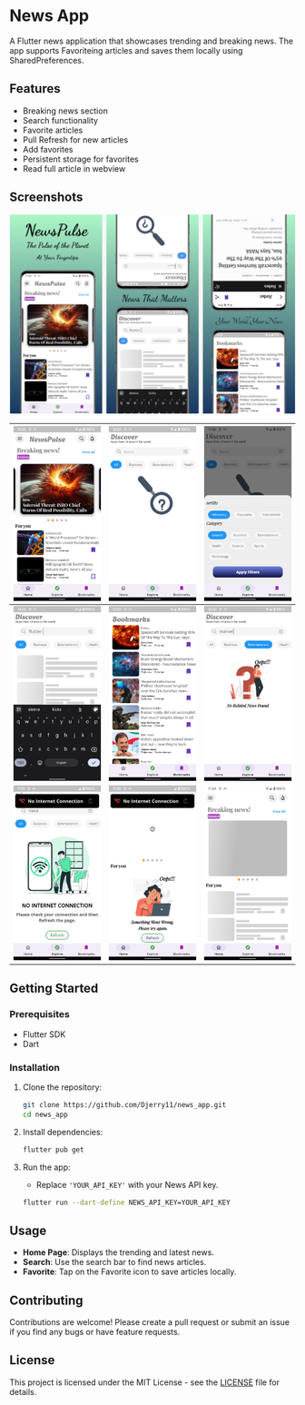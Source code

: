 # News App

A Flutter news application that showcases trending and breaking news. The app supports Favoriteing articles and saves them locally using SharedPreferences.

## Features

- Breaking news section
- Search functionality
- Favorite articles
- Pull Refresh for new articles
- Add favorites
- Persistent storage for favorites
- Read full article in webview

## Screenshots

![thumbnail](screenshots/finalAiO.png)

| ![Home Page](screenshots/news_sc1.png)      | ![Trending News](screenshots/news_sc2.png) | ![Search News](screenshots/news_sc3.png)   |
| ------------------------------------------- | ------------------------------------------ | ------------------------------------------ |
| ![No Internet](screenshots/news_sc5.png)    | ![News Detail](screenshots/news_sc4.png)   | ![Splash Screen](screenshots/news_sc6.png) |
| ![News Not Found](screenshots/news_sc7.png) | ![Favorite News](screenshots/news_sc8.png) | ![Web News](screenshots/news_sc9.png)      |

## Getting Started

### Prerequisites

- Flutter SDK
- Dart

### Installation

1. Clone the repository:

   ```bash
   git clone https://github.com/Djerry11/news_app.git
   cd news_app
   ```

2. Install dependencies:

   ```bash
   flutter pub get
   ```

3. Run the app:

   - Replace `'YOUR_API_KEY'` with your News API key.

   ```bash
   flutter run --dart-define NEWS_API_KEY=YOUR_API_KEY
   ```

## Usage

- **Home Page**: Displays the trending and latest news.
- **Search**: Use the search bar to find news articles.
- **Favorite**: Tap on the Favorite icon to save articles locally.

## Contributing

Contributions are welcome! Please create a pull request or submit an issue if you find any bugs or have feature requests.

## License

This project is licensed under the MIT License - see the [LICENSE](LICENSE) file for details.
